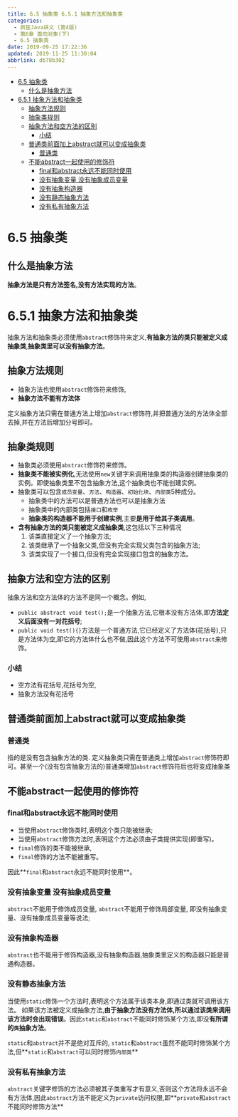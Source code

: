 ```yaml
---
title: 6.5 抽象类 6.5.1 抽象方法和抽象类
categories: 
  - 疯狂Java讲义 (第4版)
  - 第6章 面向对象(下)
  - 6.5 抽象类
date: 2019-09-25 17:22:36
updated: 2019-11-25 11:30:04
abbrlink: db78b302
---
```

<div id='my_toc'>

- [6.5 抽象类](/JavaReadingNotes/db78b302/#6-5-抽象类)
    - [什么是抽象方法](/JavaReadingNotes/db78b302/#什么是抽象方法)
- [6.5.1 抽象方法和抽象类](/JavaReadingNotes/db78b302/#6-5-1-抽象方法和抽象类)
    - [抽象方法规则](/JavaReadingNotes/db78b302/#抽象方法规则)
    - [抽象类规则](/JavaReadingNotes/db78b302/#抽象类规则)
    - [抽象方法和空方法的区别](/JavaReadingNotes/db78b302/#抽象方法和空方法的区别)
        - [小结](/JavaReadingNotes/db78b302/#小结)
    - [普通类前面加上abstract就可以变成抽象类](/JavaReadingNotes/db78b302/#普通类前面加上abstract就可以变成抽象类)
        - [普通类](/JavaReadingNotes/db78b302/#普通类)
    - [不能abstract一起使用的修饰符](/JavaReadingNotes/db78b302/#不能abstract一起使用的修饰符)
        - [final和abstract永远不能同时使用](/JavaReadingNotes/db78b302/#final和abstract永远不能同时使用)
        - [没有抽象变量 没有抽象成员变量](/JavaReadingNotes/db78b302/#没有抽象变量-没有抽象成员变量)
        - [没有抽象构造器](/JavaReadingNotes/db78b302/#没有抽象构造器)
        - [没有静态抽象方法](/JavaReadingNotes/db78b302/#没有静态抽象方法)
        - [没有私有抽象方法](/JavaReadingNotes/db78b302/#没有私有抽象方法)

</div>
<!--more-->
<script>if (navigator.platform.toLowerCase() == 'win32'){document.getElementById('my_toc').style.display = 'none';}</script>

<!--end-->
<!--SSTStart-->
# 6.5 抽象类 #
## 什么是抽象方法 ##
**抽象方法是只有方法签名,没有方法实现的方法**。
# 6.5.1 抽象方法和抽象类 #
抽象方法和抽象类必须使用`abstract`修饰符来定义,**有抽象方法的类只能被定义成抽象类**,**抽象类里可以没有抽象方法**。
## 抽象方法规则 ##
- 抽象方法也使用`abstract`修饰符来修饰,
- **抽象方法不能有方法体**

定义抽象方法只需在普通方法上增加`abstract`修饰符,并把普通方法的方法体全部去掉,并在方法后增加分号即可。
## 抽象类规则 ##
- 抽象类必须使用`abstract`修饰符来修饰。
- **抽象类不能被实例化**,无法使用`new`关键字来调用抽象类的构造器创建抽象类的实例。即使抽象类里不包含抽象方法,这个抽象类也不能创建实例。
- 抽象类可以包含`成员变量`、`方法`、`构造器`、`初始化块`、`内部类`5种成分。
    - 抽象类中的方法可以是普通方法也可以是抽象方法
    - 抽象类中的内部类包括`接口`和`枚举`
    - **抽象类的构造器不能用于创建实例**,主要**是用于给其子类调用**。
- **含有抽象方法的类只能被定义成抽象类**,这包括以下三种情况
    1. 该类直接定义了一个抽象方法;
    2. 该类继承了一个抽象父类,但没有完全实现父类包含的抽象方法;
    3. 该类实现了一个接口,但没有完全实现接口包含的抽象方法。

## 抽象方法和空方法的区别 ##
抽象方法和空方法体的方法不是同一个概念。例如, 
- `public abstract void test();`是一个抽象方法,它根本没有方法体,即**方法定义后面没有一对花括号**;
- `public void test(){}`方法是一个普通方法,它已经定义了方法体(花括号),只是方法体为空,即它的方法体什么也不做,因此这个方法不可使用`abstract`来修饰。

### 小结 ###
- 空方法有花括号,花括号为空,
- 抽象方法没有花括号

## 普通类前面加上abstract就可以变成抽象类 ##
### 普通类 ###
指的是没有包含抽象方法的类.
定义抽象类只需在普通类上增加`abstract`修饰符即可。甚至一个(没有包含抽象方法的)普通类增加`abstract`修饰符后也将变成抽象类

## 不能abstract一起使用的修饰符 ##
### final和abstract永远不能同时使用 ###
- 当使用`abstract`修饰类时,表明这个类只能被继承;
- 当使用`abstract`修饰方法时,表明这个方法必须由子类提供实现(即重写)。
- `final`修饰的类不能被继承, 
- `final`修饰的方法不能被重写。

因此**`final`和`abstract`永远不能同时使用**。

### 没有抽象变量 没有抽象成员变量 ###
`abstract`不能用于修饰成员变量,
`abstract`不能用于修饰局部变量,
即没有抽象变量、没有抽象成员变量等说法; 
### 没有抽象构造器 ###
`abstract`也不能用于修饰构造器,没有抽象构造器,抽象类里定义的构造器只能是普通构造器。
### 没有静态抽象方法 ###
当使用`static`修饰一个方法时,表明这个方法属于该类本身,即通过类就可调用该方法。
如果该方法被定义成抽象方法,**由于抽象方法没有方法体,所以通过该类来调用该方法时会出现错误**。因此`static`和`abstract`不能同时修饰某个方法,即没**有所谓的`类`抽象方法**。

`static`和`abstract`并不是绝对互斥的, `static`和`abstract`虽然不能同时修饰某个方法,但**`static`和`abstract`可以同时修饰`内部类`**
### 没有私有抽象方法 ###
`abstract`关键字修饰的方法必须被其子类重写才有意义,否则这个方法将永远不会有方法体,因此`abstract`方法不能定义为`private`访问权限,即**`private`和`abstract`不能同时修饰方法**
<!--SSTStop-->

